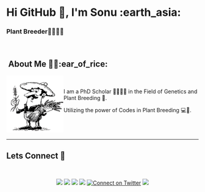 <h1 align="left">Hi GitHub 👋, I'm Sonu :earth_asia:</h1>

<h3 align="leftr">Plant Breeder👨🏻‍🔬🌾 </h3>
<br />

<h2> &nbsp;About Me 👨🏻‍:ear_of_rice: </h2>

<img align="left" width="150" height="150" src="https://github.com/sonulangaya/sonulangaya/blob/master/Breeder.png?raw=true"></a>
<br /><br />
I am a PhD Scholar 👨🏻‍🔬🌾 in the Field of Genetics and Plant Breeding 🌾.

Utilizing the power of Codes in Plant Breeding :computer::pencil:.

<br /><br />

---
## **Lets Connect** :handshake:
<br />
<p align="center">
<a href="https://www.sonulangaya.github.io"><img src="https://img.shields.io/badge/-My%20Prortfolio-3423A6?style=flat-square&logo=Google-Chrome&logoColor=white"/></a>
<a href="https://linkedin.com/in/sonulangaya"><img src="https://img.shields.io/badge/-Sonu%20Langaya-0077B5?style=flat-square&logo=Linkedin&logoColor=white"/></a>
<a href="https://instagram.com/sonulangaya"><img src="https://img.shields.io/badge/-Sonu%20Langaya-E4405F?style=flat-square&logo=Instagram&logoColor=white"/></a>
<a href="https://facebook.com/sonulangaya"><img src="https://img.shields.io/badge/-Sonu%20Langaya-1877F2?style=flat-square&logo=Facebook&logoColor=white"/></a>
<a href="https://twitter.com/intent/follow?screen_name=sonulangaya"><img src="https://img.shields.io/twitter/follow/sonulangaya?style=social&logo=twitter" alt="Connect on Twitter"></a>
<a href="mailto:sonulangaya@yahoo.in"><img src="https://img.shields.io/badge/-Mail%20Me-D14836?style=flat-square&logo=Gmail&logoColor=white"/></a>
</p>




